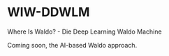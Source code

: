 # WIW-DDWLM
Where Is Waldo? - Die Deep Learning Waldo Machine

Coming soon, the AI-based Waldo approach. 
